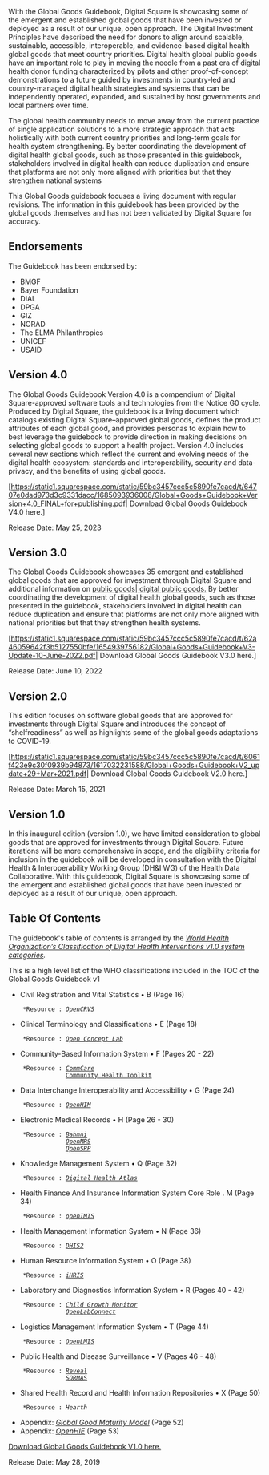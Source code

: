 With the Global Goods Guidebook, Digital Square is showcasing some of
the emergent and established global goods that have been invested or
deployed as a result of our unique, open approach. The Digital
Investment Principles have described the need for donors to align around
scalable, sustainable, accessible, interoperable, and evidence-based
digital health global goods that meet country priorities. Digital health
global public goods have an important role to play in moving the needle
from a past era of digital health donor funding characterized by pilots
and other proof-of-concept demonstrations to a future guided by
investments in country-led and country-managed digital health strategies
and systems that can be independently operated, expanded, and sustained
by host governments and local partners over time.

The global health community needs to move away from the current practice
of single application solutions to a more strategic approach that acts
holistically with both current country priorities and long-term goals
for health system strengthening. By better coordinating the development
of digital health global goods, such as those presented in this
guidebook, stakeholders involved in digital health can reduce
duplication and ensure that platforms are not only more aligned with
priorities but that they strengthen national systems

This Global Goods guidebook focuses a living document with regular
revisions. The information in this guidebook has been provided by the
global goods themselves and has not been validated by Digital Square for
accuracy.

## Endorsements

The Guidebook has been endorsed by:

- BMGF
- Bayer Foundation
- DIAL
- DPGA
- GIZ
- NORAD
- The ELMA Philanthropies
- UNICEF
- USAID

## Version 4.0

The Global Goods Guidebook Version 4.0 is a compendium of Digital
Square-approved software tools and technologies from the Notice G0
cycle. Produced by Digital Square, the guidebook is a living document
which catalogs existing Digital Square–approved global goods, defines
the product attributes of each global good, and provides personas to
explain how to best leverage the guidebook to provide direction in
making decisions on selecting global goods to support a health project.
Version 4.0 includes several new sections which reflect the current and
evolving needs of the digital health ecosystem: standards and
interoperability, security and data-privacy, and the benefits of using
global goods.

\[<https://static1.squarespace.com/static/59bc3457ccc5c5890fe7cacd/t/64707e0dad973d3c9331dacc/1685093936008/Global+Goods+Guidebook+Version+4.0_FINAL+for+publishing.pdf>\|
Download Global Goods Guidebook V4.0 here.\]

Release Date: May 25, 2023

## Version 3.0

The Global Goods Guidebook showcases 35 emergent and established global
goods that are approved for investment through Digital Square and
additional information on [public goods\| digital public
goods.](https://digitalpublicgoods.net/digital-public-goods/digital) By
better coordinating the development of digital health global goods, such
as those presented in the guidebook, stakeholders involved in digital
health can reduce duplication and ensure that platforms are not only
more aligned with national priorities but that they strengthen health
systems.

\[<https://static1.squarespace.com/static/59bc3457ccc5c5890fe7cacd/t/62a46059642f3b5127550bfe/1654939756182/Global+Goods+Guidebook+V3-Update-10-June-2022.pdf>\|
Download Global Goods Guidebook V3.0 here.\]

Release Date: June 10, 2022

## Version 2.0

This edition focuses on software global goods that are approved for
investments through Digital Square and introduces the concept of
“shelfreadiness” as well as highlights some of the global goods
adaptations to COVID-19.

\[<https://static1.squarespace.com/static/59bc3457ccc5c5890fe7cacd/t/6061f423e9c30f0939b94873/1617032231588/Global+Goods+Guidebook+V2_update+29+Mar+2021.pdf>\|
Download Global Goods Guidebook V2.0 here.\]

Release Date: March 15, 2021

## Version 1.0

In this inaugural edition (version 1.0), we have limited consideration
to global goods that are approved for investments through Digital
Square. Future iterations will be more comprehensive in scope, and the
eligibility criteria for inclusion in the guidebook will be developed in
consultation with the Digital Health & Interoperability Working Group
(DH&I WG) of the Health Data Collaborative. With this guidebook, Digital
Square is showcasing some of the emergent and established global goods
that have been invested or deployed as a result of our unique, open
approach.

## Table Of Contents

The guidebook's table of contents is arranged by the *[World Health
Organization’s Classification of Digital Health Interventions v1.0
system categories](https://apps.who.int/iris/handle/10665/260480).*

This is a high level list of the WHO classifications included in the TOC
of the Global Goods Guidebook v1

- Civil Registration and Vital Statistics • B (Page 16)

`    *Resource : `[*`OpenCRVS`*](https://www.opencrvs.org/)

- Clinical Terminology and Classifications • E (Page 18)

`    *Resource : `[*`Open Concept Lab`*](https://demo.openconceptlab.org/)` `

- Community-Based Information System • F (Pages 20 - 22)

`    *Resource : `[*`CommCare`*](https://www.dimagi.com/commcare/)  
`                `[`Community Health Toolkit`](https://communityhealthtoolkit.org/)

- Data Interchange Interoperability and Accessibility • G (Page 24)

`    *Resource : `[*`OpenHIM`*](http://openhim.org/)

- Electronic Medical Records • H (Page 26 - 30)

`    *Resource : `[*`Bahmni`*](https://www.bahmni.org/)  
`                `[*`OpenMRS`*](https://openmrs.org/)  
`                `[*`OpenSRP`*](https://smartregister.org/)

- Knowledge Management System • Q (Page 32)

`    *Resource : `[*`Digital Health Atlas`*](https://digitalhealthatlas.org/en/-/)

- Health Finance And Insurance Information System Core Role . M (Page
  34)

`    *Resource : `[*`openIMIS`*](https://www.openimis.org/)

- Health Management Information System • N (Page 36)

`    *Resource : `[*`DHIS2`*](https://www.dhis2.org/about)

- Human Resource Information System • O (Page 38)

`    *Resource : `[*`iHRIS`*](https://www.ihris.org/)

- Laboratory and Diagnostics Information System • R (Pages 40 - 42)

`    *Resource : `[*`Child Growth Monitor`*](https://childgrowthmonitor.org/)  
`                `[*`OpenLabConnect`*](https://www.bikalims.org/blog/1st-openlabconnect-release-open-source-instrument-middle-ware)

- Logistics Management Information System • T (Page 44)

`    *Resource : `[*`OpenLMIS`*](https://openlmis.org/)

- Public Health and Disease Surveillance • V (Pages 46 - 48)

`    *Resource : `[*`Reveal`*](https://revealprecision.com/)  
`                `[*`SORMAS`*](https://sormasorg.helmholtz-hzi.de/About_SORMAS.html)

- Shared Health Record and Health Information Repositories • X (Page 50)

`    *Resource : `*`Hearth`*

- Appendix: <a href="Global_Goods_Maturity" class="wikilink"
  title="Global Good Maturity Model"><em>Global Good Maturity
  Model</em></a> (Page 52)
- Appendix: [*OpenHIE*](https://ohie.org/) (Page 53)

<a href=":File:Global_Goods_Guidebook_v1_28.05.2019.pdf"
class="wikilink"
title="Download Global Goods Guidebook V1.0 here.">Download Global Goods
Guidebook V1.0 here.</a>

Release Date: May 28, 2019
